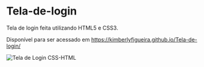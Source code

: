 # Tela-de-login
Tela de login feita utilizando HTML5 e CSS3.

Disponível para ser acessado em https://kimberlyfigueira.github.io/Tela-de-login/

![Tela de Login CSS-HTML](https://user-images.githubusercontent.com/77189081/223842395-623c7f7d-cb48-452b-bfb1-66ee051bcd5d.jpg)
